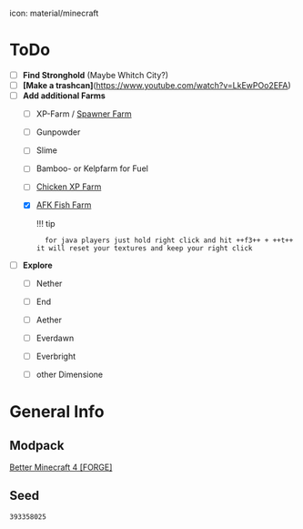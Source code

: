 icon: material/minecraft







# ToDo
- [ ] **Find Stronghold** (Maybe Whitch City?)
- [ ] **[Make a trashcan]**(https://www.youtube.com/watch?v=LkEwPOo2EFA)
- [ ] **Add additional Farms**
    - [ ] XP-Farm / [Spawner Farm](https://www.youtube.com/watch?v=NkZtB-84A-w)
    - [ ] Gunpowder
    - [ ] Slime 
    - [ ] Bamboo- or Kelpfarm for Fuel
    - [ ] [Chicken XP Farm](https://www.youtube.com/watch?v=ou9sJNL94vU)
    - [x] [AFK Fish Farm](https://www.youtube.com/watch?v=3laAVCTmE1A)
 
        !!! tip

            for java players just hold right click and hit ++f3++ + ++t++ it will reset your textures and keep your right click
- [ ] **Explore**
    - [ ] Nether
    - [ ] End
    - [ ] Aether
    - [ ] Everdawn
    - [ ] Everbright
    - [ ] other Dimensione










# General Info






## Modpack
[Better Minecraft 4 [FORGE]](https://www.curseforge.com/minecraft/modpacks/better-mc-forge-bmc4)







## Seed
```
393358025
```


